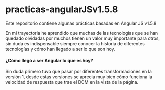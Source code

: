 # practicas-angularJSv1.5.8
Este repositorio contiene algunas prácticas basadas en Angular JS v1.5.8

En mi trayectoria he aprendido que muchas de las tecnologías que se han quedado olvidadas por muchos tienen un valor muy importante para otros, sin duda es indispensable siempre conocer la historia de diferentes tecnologías y cómo han llegado a ser lo que son hoy.

#### ¿Cómo llegó a ser Angular lo que es hoy?
Sin duda primero tuvo que pasar por diferentes transformaciones en la versión 1, desde estas versiones se aprecia muy bien cómo funciona la velocidad de respuesta que trae el DOM en la vista de la página.
